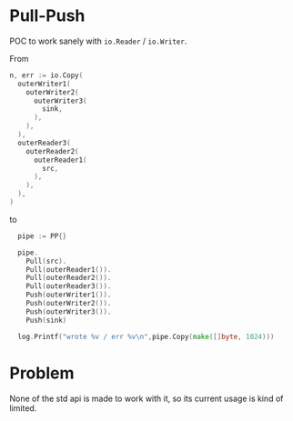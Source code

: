 # Pull-Push

POC to work sanely with `io.Reader` / `io.Writer`.

From

```go
n, err := io.Copy(
  outerWriter1(
    outerWriter2(
      outerWriter3(
        sink,
      ),
    ),
  ),
  outerReader3(
    outerReader2(
      outerReader1(
        src,
      ),
    ),
  ),
)
```

to

```go
  pipe := PP{}

  pipe.
    Pull(src).
    Pull(outerReader1()).
    Pull(outerReader2()).
    Pull(outerReader3()).
    Push(outerWriter1()).
    Push(outerWriter2()).
    Push(outerWriter3()).
    Push(sink)

  log.Printf("wrote %v / err %v\n",pipe.Copy(make([]byte, 1024)))
```

# Problem

None of the std api is made to work with it, so its current usage is kind of limited.
